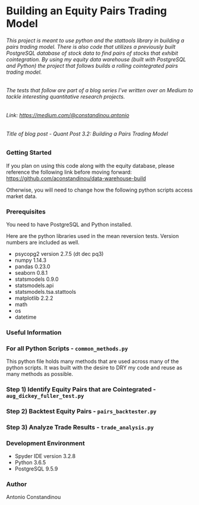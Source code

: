 # Building an Equity Pairs Trading Model

###### This project is meant to use python and the stattools library in building a pairs trading model. There is also code that utilizes a previously built PostgreSQL database of stock data to find pairs of stocks that exhibit cointegration. By using my equity data warehouse (built with PostgreSQL and Python) the project that follows builds a rolling cointegrated pairs trading model.

###### The tests that follow are part of a blog series I've written over on Medium to tackle interesting quantitative research projects.

###### Link: https://medium.com/@constandinou.antonio
###### Title of blog post - *Quant Post 3.2: Building a Pairs Trading Model*

### Getting Started
If you plan on using this code along with the equity database, please reference the following link before moving forward: https://github.com/aconstandinou/data-warehouse-build

Otherwise, you will need to change how the following python scripts access market data.

### Prerequisites
You need to have PostgreSQL and Python installed.

Here are the python libraries used in the mean reversion tests. Version numbers are included as well.

* psycopg2 version 2.7.5 (dt dec pq3)
* numpy 1.14.3
* pandas 0.23.0
* seaborn 0.8.1
* statsmodels 0.9.0
* statsmodels.api
* statsmodels.tsa.stattools
* matplotlib 2.2.2
* math
* os
* datetime

### Useful Information

### For all Python Scripts - `common_methods.py`
This python file holds many methods that are used across many of the python scripts. It was built with the desire to DRY my code and reuse as many methods as possible.

### Step 1) Identify Equity Pairs that are Cointegrated - `aug_dickey_fuller_test.py`

### Step 2) Backtest Equity Pairs - `pairs_backtester.py`

### Step 3) Analyze Trade Results - `trade_analysis.py`

### Development Environment
* Spyder IDE version 3.2.8
* Python 3.6.5
* PostgreSQL 9.5.9

### Author
Antonio Constandinou
